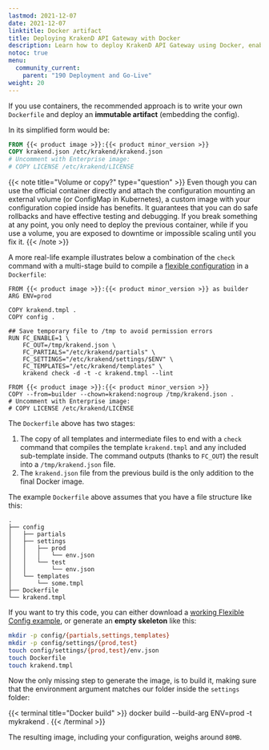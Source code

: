 ```yaml
---
lastmod: 2021-12-07
date: 2021-12-07
linktitle: Docker artifact
title: Deploying KrakenD API Gateway with Docker
description: Learn how to deploy KrakenD API Gateway using Docker, enabling containerized deployments for efficient scaling and management
notoc: true
menu:
  community_current:
    parent: "190 Deployment and Go-Live"
weight: 20
---
```

If you use containers, the recommended approach is to write your own `Dockerfile` and deploy an **immutable artifact** (embedding the config).

In its simplified form would be:
```Dockerfile
FROM {{< product image >}}:{{< product minor_version >}}
COPY krakend.json /etc/krakend/krakend.json
# Uncomment with Enterprise image:
# COPY LICENSE /etc/krakend/LICENSE
```

{{< note title="Volume or copy?" type="question" >}}
Even though you can use the official container directly and attach the configuration mounting an external volume (or ConfigMap in Kubernetes), a custom image with your configuration copied inside has benefits. It guarantees that you can do safe rollbacks and have effective testing and debugging. If you break something at any point, you only need to deploy the previous container, while if you use a volume, you are exposed to downtime or impossible scaling until you fix it.
{{< /note >}}

A more real-life example illustrates below a combination of the `check` command with a multi-stage build to compile a [flexible configuration](/docs/configuration/flexible-config/) in a `Dockerfile`:

```docker
FROM {{< product image >}}:{{< product minor_version >}} as builder
ARG ENV=prod

COPY krakend.tmpl .
COPY config .

## Save temporary file to /tmp to avoid permission errors
RUN FC_ENABLE=1 \
    FC_OUT=/tmp/krakend.json \
    FC_PARTIALS="/etc/krakend/partials" \
    FC_SETTINGS="/etc/krakend/settings/$ENV" \
    FC_TEMPLATES="/etc/krakend/templates" \
    krakend check -d -t -c krakend.tmpl --lint

FROM {{< product image >}}:{{< product minor_version >}}
COPY --from=builder --chown=krakend:nogroup /tmp/krakend.json .
# Uncomment with Enterprise image:
# COPY LICENSE /etc/krakend/LICENSE
```

The `Dockerfile` above has two stages:

1. The copy of all templates and intermediate files to end with a `check` command that compiles the template `krakend.tmpl` and any included sub-template inside. The command outputs (thanks to `FC_OUT`) the result into a `/tmp/krakend.json` file.
2. The `krakend.json` file from the previous build is the only addition to the final Docker image.

The example `Dockerfile` above assumes that you have a file structure like this:

    .
    ├── config
    │   ├── partials
    │   ├── settings
    │   │   ├── prod
    │   │   │   └── env.json
    │   │   └── test
    │   │       └── env.json
    │   └── templates
    │       └── some.tmpl
    ├── Dockerfile
    └── krakend.tmpl

If you want to try this code, you can either download a [working Flexible Config example](https://github.com/krakend/examples/tree/main/3.flexible-configuration), or generate an **empty skeleton** like this:
```bash
mkdir -p config/{partials,settings,templates}
mkdir -p config/settings/{prod,test}
touch config/settings/{prod,test}/env.json
touch Dockerfile
touch krakend.tmpl
```

Now the only missing step to generate the image, is to build it, making sure that the environment argument matches our folder inside the `settings` folder:

{{< terminal title="Docker build" >}}
docker build --build-arg ENV=prod -t mykrakend .
{{< /terminal >}}

The resulting image, including your configuration, weighs around `80MB`.